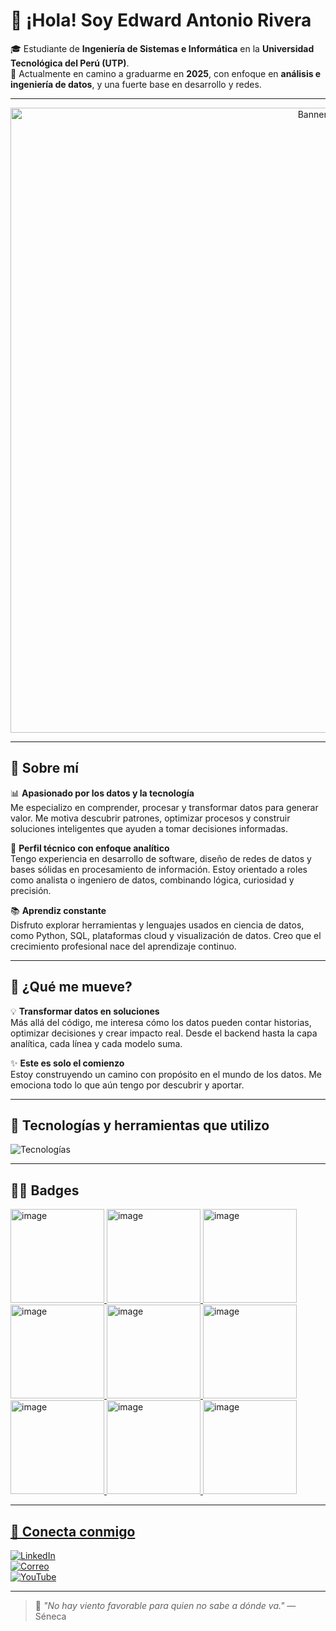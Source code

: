 # 👋 ¡Hola! Soy Edward Antonio Rivera

🎓 Estudiante de **Ingeniería de Sistemas e Informática** en la **Universidad Tecnológica del Perú (UTP)**.  
🎯 Actualmente en camino a graduarme en **2025**, con enfoque en **análisis e ingeniería de datos**, y una fuerte base en desarrollo y redes.

---
<p align="center">
  <img src="https://github.com/user-attachments/assets/3e5bdcec-5153-4310-8d17-cbcfaebf8970" alt="Banner GitHub" width="1000"/>
</p>

---

## 💼 Sobre mí

📊 **Apasionado por los datos y la tecnología**  
Me especializo en comprender, procesar y transformar datos para generar valor. Me motiva descubrir patrones, optimizar procesos y construir soluciones inteligentes que ayuden a tomar decisiones informadas.

🧠 **Perfil técnico con enfoque analítico**  
Tengo experiencia en desarrollo de software, diseño de redes de datos y bases sólidas en procesamiento de información. Estoy orientado a roles como analista o ingeniero de datos, combinando lógica, curiosidad y precisión.

📚 **Aprendiz constante**  
Disfruto explorar herramientas y lenguajes usados en ciencia de datos, como Python, SQL, plataformas cloud y visualización de datos. Creo que el crecimiento profesional nace del aprendizaje continuo.

---

## 🚀 ¿Qué me mueve?

💡 **Transformar datos en soluciones**  
Más allá del código, me interesa cómo los datos pueden contar historias, optimizar decisiones y crear impacto real. Desde el backend hasta la capa analítica, cada línea y cada modelo suma.

✨ **Este es solo el comienzo**  
Estoy construyendo un camino con propósito en el mundo de los datos. Me emociona todo lo que aún tengo por descubrir y aportar.

---

## 🧰 Tecnologías y herramientas que utilizo

![Tecnologías](https://skillicons.dev/icons?i=python,java,html,css,javascript,github,azure,aws,gcp,mysql,linux)

---
## 🧑‍💻 Badges
<a href="https://www.credly.com/earner/earned/badge/f0b5b201-b981-481f-b40c-f81bf798a4d6" target="_blank">
<img width="150" height="150" alt="image" src="https://github.com/user-attachments/assets/10421c1f-f9ad-407c-bc40-0eecfdee5007" />
<a href="https://www.credly.com/earner/earned/badge/1cea6cc7-26ff-4314-b73a-a3e5d517699c" target="_blank">
<img width="150" height="150" alt="image" src="https://github.com/user-attachments/assets/6015fcc4-96bb-4b59-986b-b947e8ed1114" />
<a href="https://www.credly.com/badges/b6ed6ff1-f754-48d4-ae6b-b0e40bc28db3" target="_blank">
<img width="150" height="150" alt="image" src="https://github.com/user-attachments/assets/40392c1e-3a5e-4415-bb3a-0d8a59112ede" />
<a href="https://www.credly.com/badges/cb154ecf-b5a3-484c-8e3a-1448f2b8e5f6" target="_blank">
<img width="150" height="150" alt="image" src="https://github.com/user-attachments/assets/b1a31f6f-3896-4511-80ed-54651b4460c9" />
<a href="https://www.credly.com/badges/2dda3c31-6859-4933-960d-fc67a9d011ac" target="_blank">
<img width="150" height="150" alt="image" src="https://github.com/user-attachments/assets/4e9cc32a-f8d2-4a97-806a-a3cf2ace7f95" />
<a href="https://www.credly.com/badges/732f27e5-1126-4ede-9968-37f06374d7f5" target="_blank">
<img width="150" height="150" alt="image" src="https://github.com/user-attachments/assets/3f9da8b3-d6e6-4873-915c-62550d08946e" />
<a href="https://www.credly.com/badges/da77b1fd-24f2-4265-8751-1d545871046f" target="_blank">
<img width="150" height="150" alt="image" src="https://github.com/user-attachments/assets/52716ec9-86b0-4d81-be67-0c1d68d51ded" />
<a href="https://www.credly.com/badges/40a8d8aa-87b2-4940-b2ee-3f2bb7fac454" target="_blank">
<img width="150" height="150" alt="image" src="https://github.com/user-attachments/assets/19b9f2d3-0061-4eee-a8a0-a4388babdd88" />
<a href="https://www.credly.com/badges/c7823a1d-9dbb-4b6e-ad6e-646af5b2c7fc" target="_blank">
<img width="150" height="150" alt="image" src="https://github.com/user-attachments/assets/90b5e355-e427-4885-ad6f-83df8913a661" />
  
---

## 📢 Conecta conmigo

[![LinkedIn](https://img.shields.io/badge/LinkedIn-Edward%20Antonio-blue?style=for-the-badge&logo=linkedin)](https://www.linkedin.com/in/edward-antonio-rivera/)  
[![Correo](https://img.shields.io/badge/Gmail-edwardantonio227%40gmail.com-red?style=for-the-badge&logo=gmail)](mailto:edwardantonio227@gmail.com)  
[![YouTube](https://img.shields.io/badge/YouTube-Edward_Antonio-red?style=for-the-badge&logo=youtube)](https://www.youtube.com/@edwardantonio5771)

---

> 🧭 *"No hay viento favorable para quien no sabe a dónde va."* — Séneca
